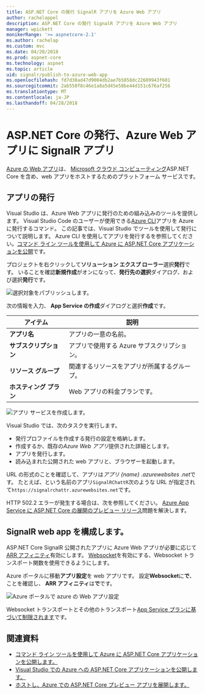 ```yaml
---
title: ASP.NET Core の発行 SignalR アプリを Azure Web アプリ
author: rachelappel
description: ASP.NET Core の発行 SignalR アプリを Azure Web アプリ
manager: wpickett
monikerRange: '>= aspnetcore-2.1'
ms.author: rachelap
ms.custom: mvc
ms.date: 04/20/2018
ms.prod: aspnet-core
ms.technology: aspnet
ms.topic: article
uid: signalr/publish-to-azure-web-app
ms.openlocfilehash: fd7d38ad47d9004db2ae7b5858dc22609943f601
ms.sourcegitcommit: 2ab550f8c46e1a8a5d45e58be44d151c676af256
ms.translationtype: MT
ms.contentlocale: ja-JP
ms.lasthandoff: 04/28/2018
---
```

# <a name="publish-an-aspnet-core-signalr-app-to-an-azure-web-app"></a>ASP.NET Core の発行、Azure Web アプリに SignalR アプリ

[Azure の Web アプリ](/azure/app-service/app-service-web-overview)は、 [Microsoft クラウド コンピューティング](https://azure.microsoft.com/)ASP.NET Core を含め、web アプリをホストするためのプラットフォーム サービスです。

## <a name="publish-the-app"></a>アプリの発行

Visual Studio は、Azure Web アプリに発行のための組み込みのツールを提供します。 Visual Studio Code のユーザーが使用できる[Azure CLI](/cli/azure)アプリを Azure に発行するコマンド。 この記事では、Visual Studio でツールを使用して発行について説明します。 Azure CLI を使用してアプリを発行するを参照してください。[コマンド ライン ツールを使用して Azure に ASP.NET Core アプリケーションを公開](xref:tutorials/publish-to-azure-webapp-using-cli)です。

プロジェクトを右クリックして**ソリューション エクスプ ローラー**選択**発行**です。 いることを確認**新規作成**がオンになって、**発行先の選択**ダイアログ、および選択**発行**です。

![選択対象をパブリッシュします。](publish-to-azure-web-app/_static/pick-publish-target-dialog.png)

次の情報を入力、 **App Service の作成**ダイアログと選択**作成**です。

| アイテム | 説明 |
| ---- | ----------- |
| **アプリ名** | アプリの一意の名前。 |
| **サブスクリプション** | アプリで使用する Azure サブスクリプション。 |
| **リソース グループ** | 関連するリソースをアプリが所属するグループ。  |
| **ホスティング プラン** | Web アプリの料金プランです。 |

![アプリ サービスを作成します。](publish-to-azure-web-app/_static/create-app-service-dialog.png)

Visual Studio では、次のタスクを実行します。

* 発行プロファイルを作成する発行の設定を格納します。
* 作成するか、既存の*Azure Web アプリ*提供された詳細とします。
* アプリを発行します。
* 読み込まれた公開された web アプリと、ブラウザーを起動します。

URL の形式のことを確認して、アプリは*アプリ {name} .azurewebsites .net*です。 たとえば、という名前のアプリ`SignalRChattR`次のような URL が指定されて`https://signalrchattr.azurewebsites.net`です。

HTTP 502.2 エラーが発生する場合は、次を参照してください。 [Azure App Service に ASP.NET Core の展開のプレビュー リリース](xref:host-and-deploy/azure-apps/index)問題を解決します。

## <a name="configure-signalr-web-app"></a>SignalR web app を構成します。

ASP.NET Core SignalR 公開されたアプリに Azure Web アプリが必要に応じて[ARR アフィニティ](https://en.wikipedia.org/wiki/Application_Request_Routing)有効にします。 [Websocket](xref:fundamentals/websockets)を有効にする、Websocket トランスポート関数を使用できるようにします。

Azure ポータルに移動**アプリ設定**を web アプリです。 設定**Websocket**に**で**、ことを確認し、 **ARR アフィニティ**は**で**です。

![Azure ポータルで azure の Web アプリ設定](publish-to-azure-web-app/_static/azure-web-app-settings.png)

 Websocket トランスポートとその他のトランスポート[App Service プランに基づいて制限されます](/azure/azure-subscription-service-limits#app-service-limits)です。

## <a name="related-resources"></a>関連資料

* [コマンド ライン ツールを使用して Azure に ASP.NET Core アプリケーションを公開します。](xref:tutorials/publish-to-azure-webapp-using-cli?tabs=windows)
* [Visual Studio での Azure への ASP.NET Core アプリケーションを公開します。](xref:tutorials/publish-to-azure-webapp-using-vs)
* [ホストし、Azure での ASP.NET Core プレビュー アプリを展開します。](xref:host-and-deploy/azure-apps/index#deploy-aspnet-core-preview-release-to-azure-app-service)
